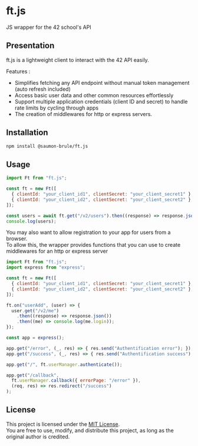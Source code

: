 # ft.js

JS wrapper for the 42 school's API

## Presentation

ft.js is a lightweight client to interact with the 42 API easily.

Features :

- Simplifies fetching any API endpoint without manual token management (auto refresh included)
- Access basic user data and other common resources effortlessly
- Support multiple application credentials (client ID and secret) to handle rate limits by cycling through apps
- The creation of middlewares for http or express servers.

## Installation

```bash
npm install @saumon-brule/ft.js
```

## Usage

```js
import Ft from "ft.js";

const ft = new Ft([
  { clientId: "your_client_id1", clientSecret: "your_client_secret1" },
  { clientId: "your_client_id2", clientSecret: "your_client_secret2" },
]);

const users = await ft.get("/v2/users").then((response) => response.json());
console.log(users);
```

You may also want to allow registration to your app for users from a browser.<br/>
To allow this, the wrapper provides functions that you can use to create middlewares for an http or express server

```js
import Ft from "ft.js";
import express from "express";

const ft = new Ft([
  { clientId: "your_client_id1", clientSecret: "your_client_secret1" },
  { clientId: "your_client_id2", clientSecret: "your_client_secret2" },
]);

ft.on("userAdd", (user) => {
  user.get("/v2/me")
    .then((response) => response.json())
    .then((me) => console.log(me.login));
});

const app = express();

app.get("/error", (_, res) => { res.send("Authentification error"); });
app.get("/success", (_, res) => { res.send("Authentification success"); });

app.get("/", ft.userManager.authenticate());

app.get("/callback",
  ft.userManager.callback({ errorPage: "/error" }),
  (req, res) => res.redirect("/success")
);
```

## License

This project is licensed under the [MIT License](./LICENSE).  
You are free to use, modify, and distribute this project, as long as the original author is credited.

